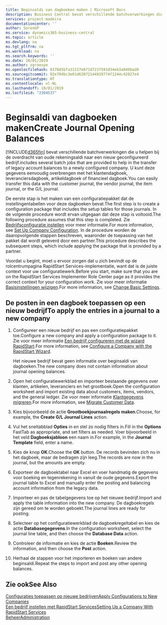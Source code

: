 ```yaml
---
title: Beginsaldi van dagboeken maken | Microsoft Docs
description: Business Central bevat verschillende batchverwerkingen die u helpen bij de overdracht van oude rekeningsaldi naar een nieuw geconfigureerd bedrijf. U kunt deze gegevens gemakkelijk overbrengen met dagboekboekingen.
services: project-madeira
documentationcenter: ''
author: SorenGP
ms.service: dynamics365-business-central
ms.topic: article
ms.devlang: na
ms.tgt_pltfrm: na
ms.workload: na
ms.search.keywords: ''
ms.date: 10/01/2019
ms.author: sgroespe
ms.openlocfilehash: 837845bfa31217e071d7237591d34eb3a049bad0
ms.sourcegitcommit: 02e704bc3e01d62072144919774f1244c42827e4
ms.translationtype: HT
ms.contentlocale: nl-NL
ms.lasthandoff: 10/01/2019
ms.locfileid: "2304537"
---
```

# <a name="create-journal-opening-balances"></a><span data-ttu-id="9014e-104">Beginsaldi van dagboeken maken</span><span class="sxs-lookup"><span data-stu-id="9014e-104">Create Journal Opening Balances</span></span>
[!INCLUDE[d365fin](includes/d365fin_md.md)] <span data-ttu-id="9014e-105">bevat verschillende batchverwerkingen die u helpen bij de overdracht van oude rekeningsaldi naar een nieuw geconfigureerd bedrijf.</span><span class="sxs-lookup"><span data-stu-id="9014e-105">includes several batch jobs that are provided to help in the transfer of legacy account balances to a newly configured company.</span></span> <span data-ttu-id="9014e-106">U kunt deze gegevens eenvoudig overbrengen met het klantendagboek, leveranciersdagboek, artikeldagboek of financieel dagboek.</span><span class="sxs-lookup"><span data-stu-id="9014e-106">You can easily transfer this data with the customer journal, the vendor journal, the item journal, or the G/L journal.</span></span>

<span data-ttu-id="9014e-107">De eerste stap is het maken van een configuratiepakket dat de instellingentabellen voor deze dagboeken bevat.</span><span class="sxs-lookup"><span data-stu-id="9014e-107">The first step is to create a configuration package that includes the setup tables for those journals.</span></span> <span data-ttu-id="9014e-108">In de volgende procedure wordt ervan uitgegaan dat deze stap is voltooid.</span><span class="sxs-lookup"><span data-stu-id="9014e-108">The following procedure assumes that this step is completed.</span></span> <span data-ttu-id="9014e-109">Zie [Bedrijfsconfiguratie instellen](admin-set-up-company-configuration.md) voor meer informatie.</span><span class="sxs-lookup"><span data-stu-id="9014e-109">For more information, see [Set Up Company Configuration](admin-set-up-company-configuration.md).</span></span> <span data-ttu-id="9014e-110">In de procedure worden de daaropvolgende stappen beschreven, waaronder de toepassing van het pakket dat wordt geleverd door een partner.</span><span class="sxs-lookup"><span data-stu-id="9014e-110">This procedure describes the subsequent steps, which include applying the package that is provided by a partner.</span></span>  

<span data-ttu-id="9014e-111">Voordat u begint, moet u ervoor zorgen dat u zich bevindt op de rolcentrumpagina RapidStart Services-implementatie, want dat is de juiste context voor uw configuratiewerk.</span><span class="sxs-lookup"><span data-stu-id="9014e-111">Before you start, make sure that you are on the RapidStart Services Implementer Role Center page as it provides the correct context for your configuration work.</span></span> <span data-ttu-id="9014e-112">Zie voor meer informatie [Basisinstellingen wijzigen](ui-change-basic-settings.md).</span><span class="sxs-lookup"><span data-stu-id="9014e-112">For more information, see [Change Basic Settings](ui-change-basic-settings.md).</span></span>

## <a name="to-apply-the-entries-in-a-journal-to-a-new-company"></a><span data-ttu-id="9014e-113">De posten in een dagboek toepassen op een nieuw bedrijf</span><span class="sxs-lookup"><span data-stu-id="9014e-113">To apply the entries in a journal to a new company</span></span>  
1. <span data-ttu-id="9014e-114">Configureer een nieuw bedrijf en pas een configuratiepakket toe.</span><span class="sxs-lookup"><span data-stu-id="9014e-114">Configure a new company and apply a configuration package to it.</span></span> <span data-ttu-id="9014e-115">Zie voor meer informatie [Een bedrijf configureren met de wizard RapidStart](admin-how-to-configure-a-company-with-the-rapidstart-wizard.md).</span><span class="sxs-lookup"><span data-stu-id="9014e-115">For more information, see [Configure a Company with the RapidStart Wizard](admin-how-to-configure-a-company-with-the-rapidstart-wizard.md).</span></span>  

    <span data-ttu-id="9014e-116">Het nieuwe bedrijf bevat geen informatie over beginsaldi van dagboeken.</span><span class="sxs-lookup"><span data-stu-id="9014e-116">The new company does not contain information about journal opening balances.</span></span>  

2. <span data-ttu-id="9014e-117">Open het configuratiewerkblad en importeer bestaande gegevens over klanten, artikelen, leveranciers en het grootboek.</span><span class="sxs-lookup"><span data-stu-id="9014e-117">Open the configuration worksheet and import existing data about customers, items, vendors, and the general ledger.</span></span> <span data-ttu-id="9014e-118">Zie voor meer informatie [Klantgegevens migreren](admin-migrate-customer-data.md).</span><span class="sxs-lookup"><span data-stu-id="9014e-118">For more information, see [Migrate Customer Data](admin-migrate-customer-data.md).</span></span>  
3. <span data-ttu-id="9014e-119">Kies bijvoorbeeld de actie **Grootboekjournaalregels maken**.</span><span class="sxs-lookup"><span data-stu-id="9014e-119">Choose, for example, the **Create G/L Journal Lines** action.</span></span>  
4. <span data-ttu-id="9014e-120">Vul het sneltabblad **Opties** in en stel zo nodig filters in.</span><span class="sxs-lookup"><span data-stu-id="9014e-120">Fill in the **Options** FastTab as appropriate, and set filters as needed.</span></span> <span data-ttu-id="9014e-121">Voer bijvoorbeeld in het veld **Dagboeksjabloon** een naam in.</span><span class="sxs-lookup"><span data-stu-id="9014e-121">For example, in the **Journal Template** field, enter a name.</span></span>  
5. <span data-ttu-id="9014e-122">Kies de knop **OK**.</span><span class="sxs-lookup"><span data-stu-id="9014e-122">Choose the **OK** button.</span></span> <span data-ttu-id="9014e-123">De records bevinden zich nu in het dagboek, maar de bedragen zijn leeg.</span><span class="sxs-lookup"><span data-stu-id="9014e-123">The records are now in the journal, but the amounts are empty.</span></span>  
6. <span data-ttu-id="9014e-124">Exporteer de dagboektabel naar Excel en voer handmatig de gegevens voor boeking en tegenrekening in vanuit de oude gegevens.</span><span class="sxs-lookup"><span data-stu-id="9014e-124">Export the journal table to Excel and manually enter the posting and balancing account information from the legacy data.</span></span>
7. <span data-ttu-id="9014e-125">Importeer en pas de tabelgegevens toe op het nieuwe bedrijf.</span><span class="sxs-lookup"><span data-stu-id="9014e-125">Import and apply the table information into the new company.</span></span> <span data-ttu-id="9014e-126">De dagboekregels zijn gereed om te worden geboekt.</span><span class="sxs-lookup"><span data-stu-id="9014e-126">The journal lines are ready for posting.</span></span>  
8. <span data-ttu-id="9014e-127">Selecteer op het configuratiewerkblad de dagboekregeltabel en kies de actie **Databasegegevens**.</span><span class="sxs-lookup"><span data-stu-id="9014e-127">In the configuration worksheet, select the journal line table, and then choose the **Database Data** action.</span></span>  
9. <span data-ttu-id="9014e-128">Controleer de informatie en kies de actie **Boeken**.</span><span class="sxs-lookup"><span data-stu-id="9014e-128">Review the information, and then choose the **Post** action.</span></span>  
10. <span data-ttu-id="9014e-129">Herhaal de stappen voor het importeren en boeken van andere beginsaldi.</span><span class="sxs-lookup"><span data-stu-id="9014e-129">Repeat the steps to import and post any other opening balances.</span></span>  

## <a name="see-also"></a><span data-ttu-id="9014e-130">Zie ook</span><span class="sxs-lookup"><span data-stu-id="9014e-130">See Also</span></span>  
[<span data-ttu-id="9014e-131">Configuraties toepassen op nieuwe bedrijven</span><span class="sxs-lookup"><span data-stu-id="9014e-131">Apply Configurations to New Companies</span></span>](admin-apply-configuration-to-new-companies.md)  
[<span data-ttu-id="9014e-132">Een bedrijf instellen met RapidStart Services</span><span class="sxs-lookup"><span data-stu-id="9014e-132">Setting Up a Company With RapidStart Services</span></span>](admin-set-up-a-company-with-rapidstart.md)  
[<span data-ttu-id="9014e-133">Beheer</span><span class="sxs-lookup"><span data-stu-id="9014e-133">Administration</span></span>](admin-setup-and-administration.md)
